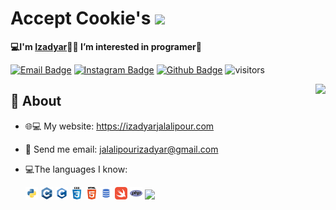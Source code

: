 # Accept Cookie's <img src="https://cdn3.emoji.gg/emojis/8312-cookie-coin.gif" width="27px"> 

**💻I'm [Izadyar](https://github.com/izadyarjalalipour)👨‍💻 I’m interested in programer👀**

[![Email Badge](https://img.shields.io/badge/-Email-c14438?style=flat-square&logo=Gmail&logoColor=white&link=mailto:yaronhuang@foxmail.com)](mailto:jalalipourizadyar@gmail.com)
[![Instagram Badge](https://img.shields.io/badge/-Instagram-purple?style=flat&logo=instagram&logoColor=white&link=https://instagram.com/izadyarjalalipour/)](https://space.bilibili.com/7708412)
[![Github Badge](https://img.shields.io/badge/-Github-232323?style=flat-square&logo=Github&logoColor=white&link=https://space.bilibili.com/7708412)](https://github.com/izadyarjalalipour)
![visitors](https://visitor-badge.laobi.icu/badge?page_id=izadyarjalalipour)

<img align="right" src="https://github-readme-stats.vercel.app/api?username=izadyarjalalipour&show_icons=true&hide_border=true">

## 🧐 About

- 🌐💻 My website: https://izadyarjalalipour.com
- 📧 Send me email: jalalipourizadyar@gmail.com
- 💻The languages I know:

    <div>
        <code><img height="20" src="https://raw.githubusercontent.com/github/explore/80688e429a7d4ef2fca1e82350fe8e3517d3494d/topics/python/python.png"></code>
        <code><img height="20" src="https://raw.githubusercontent.com/github/explore/80688e429a7d4ef2fca1e82350fe8e3517d3494d/topics/cpp/cpp.png"></code>
        <code><img height="20" src="https://raw.githubusercontent.com/github/explore/80688e429a7d4ef2fca1e82350fe8e3517d3494d/topics/c/c.png"></code>
        <code><img height="20" src="https://raw.githubusercontent.com/github/explore/80688e429a7d4ef2fca1e82350fe8e3517d3494d/topics/css/css.png"></code>
        <code><img height="20" src="https://raw.githubusercontent.com/github/explore/80688e429a7d4ef2fca1e82350fe8e3517d3494d/topics/html/html.png"></code>
        <code><img height="20" src="https://raw.githubusercontent.com/github/explore/80688e429a7d4ef2fca1e82350fe8e3517d3494d/topics/sql/sql.png"></code>
        <code><img height="20" src="https://raw.githubusercontent.com/github/explore/80688e429a7d4ef2fca1e82350fe8e3517d3494d/topics/swift/swift.png"></code>
        <code><img height="20" src="https://raw.githubusercontent.com/github/explore/80688e429a7d4ef2fca1e82350fe8e3517d3494d/topics/php/php.png"></code>
        <code><img height="20" src="https://cdn.svgporn.com/logos/visual-studio-code.svg"></code>
    </div>
